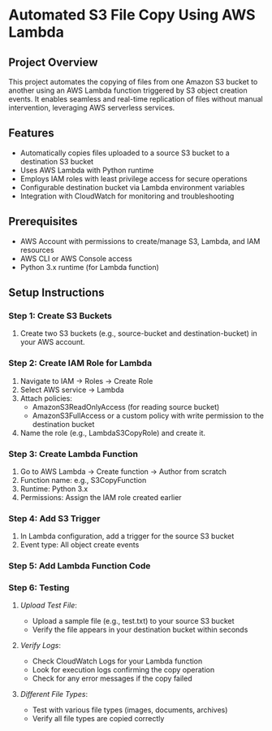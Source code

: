 # Automated S3 File Copy Using AWS Lambda

## Project Overview

This project automates the copying of files from one Amazon S3 bucket to another using an AWS Lambda function triggered by S3 object creation events. It enables seamless and real-time replication of files without manual intervention, leveraging AWS serverless services.

## Features

- Automatically copies files uploaded to a source S3 bucket to a destination S3 bucket
- Uses AWS Lambda with Python runtime
- Employs IAM roles with least privilege access for secure operations
- Configurable destination bucket via Lambda environment variables
- Integration with CloudWatch for monitoring and troubleshooting

## Prerequisites

- AWS Account with permissions to create/manage S3, Lambda, and IAM resources
- AWS CLI or AWS Console access
- Python 3.x runtime (for Lambda function)

## Setup Instructions

### Step 1: Create S3 Buckets

1. Create two S3 buckets (e.g., source-bucket and destination-bucket) in your AWS account.

### Step 2: Create IAM Role for Lambda

1. Navigate to IAM → Roles → Create Role
2. Select AWS service → Lambda
3. Attach policies:
   - AmazonS3ReadOnlyAccess (for reading source bucket)
   - AmazonS3FullAccess or a custom policy with write permission to the destination bucket
4. Name the role (e.g., LambdaS3CopyRole) and create it.

### Step 3: Create Lambda Function

1. Go to AWS Lambda → Create function → Author from scratch
2. Function name: e.g., S3CopyFunction
3. Runtime: Python 3.x
4. Permissions: Assign the IAM role created earlier

### Step 4: Add S3 Trigger

1. In Lambda configuration, add a trigger for the source S3 bucket
2. Event type: All object create events

### Step 5: Add Lambda Function Code

### Step 6: Testing

1. *Upload Test File*:
   - Upload a sample file (e.g., test.txt) to your source S3 bucket
   - Verify the file appears in your destination bucket within seconds

2. *Verify Logs*:
   - Check CloudWatch Logs for your Lambda function
   - Look for execution logs confirming the copy operation
   - Check for any error messages if the copy failed

3. *Different File Types*:
   - Test with various file types (images, documents, archives)
   - Verify all file types are copied correctly
